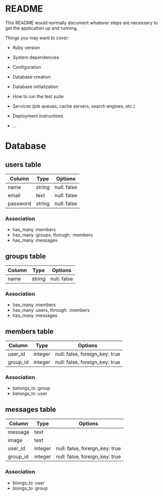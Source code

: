 # README

This README would normally document whatever steps are necessary to get the
application up and running.

Things you may want to cover:

* Ruby version

* System dependencies

* Configuration

* Database creation

* Database initialization

* How to run the test suite

* Services (job queues, cache servers, search engines, etc.)

* Deployment instructions

* ...

# Database 
## users table

|Column|Type|Options|
|------|----|-------|
|name|string|null: false|
|email|text|null: false|
|password|string|null: false|

### Association
- has_many :members
- has_many :groups, through: :members
- has_many :messages

## groups table

|Column|Type|Options|
|------|----|-------|
|name|string|null: false|

### Association
- has_many :members
- has_many :users, through: :members
- has_many :messages

## members table

|Column|Type|Options|
|------|----|-------|
|user_id|integer|null: false, foreign_key: true|
|group_id|integer|null: false, foreign_key: true|

### Association
- belongs_to :group
- belongs_to :user

## messages table

|Column|Type|Options|
|------|----|-------|
|message|text||
|image|text||
|user_id|integer|null: false, foreign_key: true|
|group_id|integer|null: false, foreign_key: true|

### Association

- blongs_to :user
- blongs_to :group